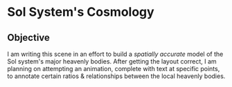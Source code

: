 # Sol System's Cosmology
## Objective

I am writing this scene in an effort to build a _spatially accurate_ model of
the Sol system's major heavenly bodies.  After getting the layout correct, I am
planning on attempting an animation, complete with text at specific points, to
annotate certain ratios & relationships between the local heavenly bodies.

